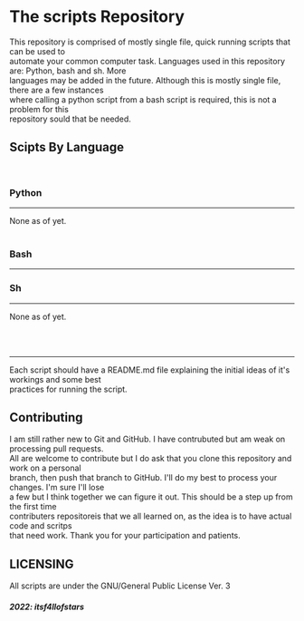 # The scripts Repository

This repository is comprised of mostly single file, quick running scripts that can be used to<br>
automate your common computer task. Languages used in this repository are: Python, bash and sh. More<br>
languages may be added in the future. Although this is mostly single file, there are a few instances<br>
where calling a python script from a bash script is required, this is not a problem for this<br>
repository sould that be needed.

## Scipts By Language
<br>

### Python
---
None as of yet.<br><br>

### Bash
---

### Sh
---
None as of yet.<br><br>


<br>

---
Each script should have a README.md file explaining the initial ideas of it's workings and some best<br>
practices for running the script.<br>

## Contributing

I am still rather new to Git and GitHub. I have contrubuted but am weak on processing pull requests.<br>
All are welcome to contribute but I do ask that you clone this repository and work on a personal<br>
branch, then push that branch to GitHub. I'll do my best to process your changes. I'm sure I'll lose<br>
a few but I think together we can figure it out. This should be a step up from the first time<br>
contributers repositoreis that we all learned on, as the idea is to have actual code and scritps<br>
that need work. Thank you for your participation and patients.

## LICENSING

All scripts are under the GNU/General Public License Ver. 3

##### 2022: itsf4llofstars